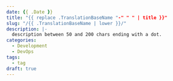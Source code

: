 ```yaml
---
date: {{ .Date }}
title: "{{ replace .TranslationBaseName "-" " " | title }}"
slug: "/{{ .TranslationBaseName | lower }}/"
description: |-
  description between 50 and 200 chars ending with a dot.
categories:
  - Development
  - DevOps
tags:
  - tag
draft: true
---
```

